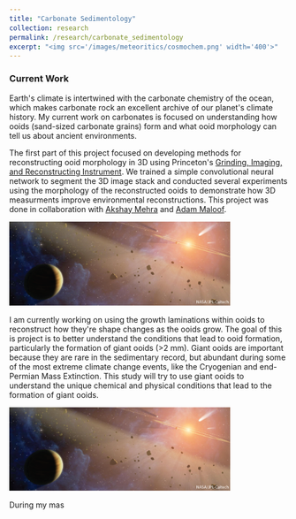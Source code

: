 ```yaml
---
title: "Carbonate Sedimentology"
collection: research
permalink: /research/carbonate_sedimentology
excerpt: "<img src='/images/meteoritics/cosmochem.png' width='400'>"
---
```


### Current Work 

Earth's climate is intertwined with the carbonate chemistry of the ocean, which makes carbonate rock an excellent archive of our planet's climate history. My current work on carbonates is focused on understanding how ooids (sand-sized carbonate grains) form and what ooid morphology can tell us about ancient environments.

The first part of this project focused on developing methods for reconstructing ooid morphology in 3D using Princeton's [Grinding, Imaging, and Reconstructing Instrument](https://giri.princeton.edu/). We trained a simple convolutional neural network to segment the 3D image stack and conducted several experiments using the morphology of the reconstructed ooids to demonstrate how 3D measurments improve environmental reconstructions. This project was done in collaboration with [Akshay Mehra](https://www.akshaymehra.com/) and [Adam Maloof](https://geosciences.princeton.edu/people/adam-c-maloof).

<img src='/images/meteoritics/solsys.png' width='400'>

I am currently working on using the growth laminations within ooids to reconstruct how they're shape changes as the ooids grow. The goal of this is project is to better understand  the conditions that lead to ooid formation, particularly the formation of giant ooids (>2 mm). Giant ooids are important because they are rare in the sedimentary record, but abundant during some of the most extreme climate change events, like the Cryogenian and end-Permian Mass Extinction. This study will try to use giant ooids to understand the unique chemical and physical conditions that lead to the formation of giant ooids.

<img src='/images/meteoritics/solsys.png' width='400'>


During my mas
